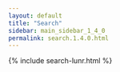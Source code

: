 ```yaml
---
layout: default
title: "Search"
sidebar: main_sidebar_1_4_0
permalink: search.1.4.0.html
---
```


{% include search-lunr.html %}
